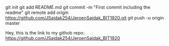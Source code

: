 git init
git add README.md
git commit -m "First commit including the readme"
git remote add origin https://github.com/JSajdak254/JeroenSajdak_BIT1920.git
git push -u origin master

Hey, this is the link to my githob repo: https://github.com/JSajdak254/JeroenSajdak_BIT1920
